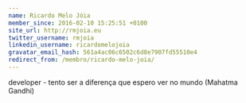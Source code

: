 ```yaml
---
name: Ricardo Melo Jóia
member_since: 2016-02-10 15:25:51 +0100
site_url: http://rmjoia.eu
twitter_username: rmjoia
linkedin_username: ricardomelojoia
gravatar_email_hash: 561a4ac06c6502c6d8e7907fd55510e4
redirect_from: /membro/ricardo-melo-joia/
---
```

developer - tento ser a diferença que espero ver no mundo (Mahatma Gandhi)

